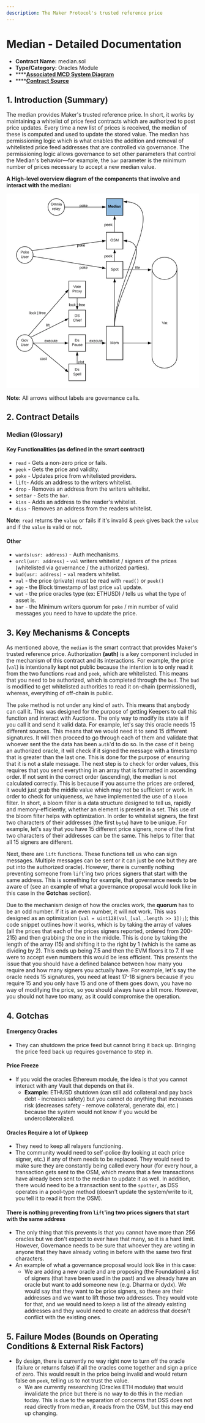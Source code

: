 ```yaml
---
description: The Maker Protocol's trusted reference price
---
```


# Median - Detailed Documentation

* **Contract Name:** median.sol
* **Type/Category:** Oracles Module
* \*\*\*\*[**Associated MCD System Diagram**](https://github.com/makerdao/dss/wiki)
* \*\*\*\*[**Contract Source**](https://github.com/makerdao/median/blob/master/src/median.sol)

## 1. Introduction \(Summary\)

The median provides Maker's trusted reference price. In short, it works by maintaining a whitelist of price feed contracts which are authorized to post price updates. Every time a new list of prices is received, the median of these is computed and used to update the stored value. The median has permissioning logic which is what enables the addition and removal of whitelisted price feed addresses that are controlled via governance. The permissioning logic allows governance to set other parameters that control the Median's behavior—for example, the `bar` parameter is the minimum number of prices necessary to accept a new median value.

**A High-level overview diagram of the components that involve and interact with the median:**

![](../../.gitbook/assets/oracles%20%281%29%20%281%29.png)

**Note:** All arrows without labels are governance calls.

## 2. Contract Details

### Median \(Glossary\)

#### Key Functionalities \(as defined in the smart contract\)

* `read` - Gets a non-zero price or fails.
* `peek` - Gets the price and validity.
* `poke` - Updates price from whitelisted providers.
* `lift`- Adds an address to the writers whitelist.
* `drop` - Removes an address from the writers whitelist.
* `setBar` - Sets the `bar`.
* `kiss` - Adds an address to the reader's whitelist.
* `diss` - Removes an address from the readers whitelist.

**Note:** `read` returns the `value` or fails if it's invalid & `peek` gives back the `value` and if the `value` is valid or not.

#### Other

* `wards(usr: address)` - Auth mechanisms.
* `orcl(usr: address)` - `val` writers whitelist / signers of the prices \(whitelisted via governance / the authorized parties\).
* `bud(usr: address)` - `val` readers whitelist.
* `val` - the price \(private\) must be read with `read()` or `peek()`
* `age` - the Block timestamp of last price `val` update.
* `wat` - the price oracles type \(ex: ETHUSD\) / tells us what the type of asset is.
* `bar` - the Minimum writers quorum for `poke` / min number of valid messages you need to have to update the price.

## 3. Key Mechanisms & Concepts

As mentioned above, the `median` is the smart contract that provides Maker's trusted reference price. Authorization **\(auth\)** is a key component included in the mechanism of this contract and its interactions. For example, the price \(`val`\) is intentionally kept not public because the intention is to only read it from the two functions `read` and `peek`, which are whitelisted. This means that you need to be authorized, which is completed through the `bud`. The `bud` is modified to get whitelisted authorities to read it on-chain \(permissioned\), whereas, everything of off-chain is public.

The `poke` method is not under any kind of `auth`. This means that anybody can call it. This was designed for the purpose of getting Keepers to call this function and interact with Auctions. The only way to modify its state is if you call it and send it valid data. For example, let's say this oracle needs 15 different sources. This means that we would need it to send 15 different signatures. It will then proceed to go through each of them and validate that whoever sent the the data has been `auth`'d to do so. In the case of it being an authorized oracle, it will check if it signed the message with a timestamp that is greater than the last one. This is done for the purpose of ensuring that it is not a stale message. The next step is to check for order values, this requires that you send everything in an array that is formatted in ascending order. If not sent in the correct order \(ascending\), the median is not calculated correctly. This is because if you assume the prices are ordered, it would just grab the middle value which may not be sufficient or work. In order to check for uniqueness, we have implemented the use of a `bloom` filter. In short, a bloom filter is a data structure designed to tell us, rapidly and memory-efficiently, whether an element is present in a set. This use of the bloom filter helps with optimization. In order to whitelist signers, the first two characters of their addresses \(the first `byte`\) have to be unique. For example, let's say that you have 15 different price signers, none of the first two characters of their addresses can be the same. This helps to filter that all 15 signers are different.

Next, there are `lift` functions. These functions tell us who can sign messages. Multiple messages can be sent or it can just be one but they are put into the authorized oracle\). However, there is currently nothing preventing someone from `lift`'ing two prices signers that start with the same address. This is something for example, that governance needs to be aware of \(see an example of what a governance proposal would look like in this case in the **Gotchas** section\).

Due to the mechanism design of how the oracles work, the **quorum** has to be an odd number. If it is an even number, it will not work. This was designed as an optimization \(`val = uint128(val_[val_.length >> 1]);`\); this code snippet outlines how it works, which is by taking the array of values \(all the prices that each of the prices signers reported, ordered from 200-215\) and then grabbing the one in the middle. This is done by taking the length of the array \(15\) and shifting it to the right by 1 \(which is the same as dividing by 2\). This ends up being 7.5 and then the EVM floors it to 7. If we were to accept even numbers this would be less efficient. This presents the issue that you should have a defined balance between how many you require and how many signers you actually have. For example, let's say the oracle needs 15 signatures, you need at least 17-18 signers because if you require 15 and you only have 15 and one of them goes down, you have no way of modifying the price, so you should always have a bit more. However, you should not have too many, as it could compromise the operation.

## 4. Gotchas

#### **Emergency Oracles**

* They can shutdown the price feed but cannot bring it back up. Bringing the price feed back up requires governance to step in.

#### **Price Freeze**

* If you void the oracles Ethereum module, the idea is that you cannot interact with any Vault that depends on that ilk.
  * **Example:** ETHUSD shutdown \(can still add collateral and pay back debt - increases safety\) but you cannot do anything that increases risk \(decreases safety - remove collateral, generate dai, etc.\) because the system would not know if you would be undercollateralized.

#### **Oracles Require a lot of Upkeep**

* They need to keep all relayers functioning.
* The community would need to self-police \(by looking at each price signer, etc.\) if any of them needs to be replaced. They would need to make sure they are constantly being called every hour \(for every hour, a transaction gets sent to the OSM, which means that a few transactions have already been sent to the median to update it as well. In addition, there would need to be a transaction sent to the `spotter`, as DSS operates in a pool-type method \(doesn't update the system/write to it, you tell it to read it from the OSM\).

#### **There is nothing preventing from `lift`'ing two prices signers that start with the same address**

* The only thing that this prevents is that you cannot have more than 256 oracles but we don't expect to ever have that many, so it is a hard limit. However, Governance needs to be sure that whoever they are voting in anyone that they have already voting in before with the same two first characters.
* An example of what a governance proposal would look like in this case:
  * We are adding a new oracle and are proposing \(the Foundation\) a list of signers \(that have been used in the past\) and we already have an oracle but want to add someone new \(e.g. Dharma or dydx\). We would say that they want to be price signers, so these are their addresses and we want to lift those two addresses. They would vote for that, and we would need to keep a list of the already existing addresses and they would need to create an address that doesn't conflict with the existing ones.

## 5. Failure Modes \(Bounds on Operating Conditions & External Risk Factors\)

* By design, there is currently no way right now to turn off the oracle \(failure or returns false\) if all the oracles come together and sign a price of zero. This would result in the price being invalid and would return false on `peek`, telling us to not trust the value.
  * We are currently researching \(Oracles ETH module\) that would invalidate the price but there is no way to do this in the median today. This is due to the separation of concerns that DSS does not read directly from median, it reads from the OSM, but this may end up changing.

